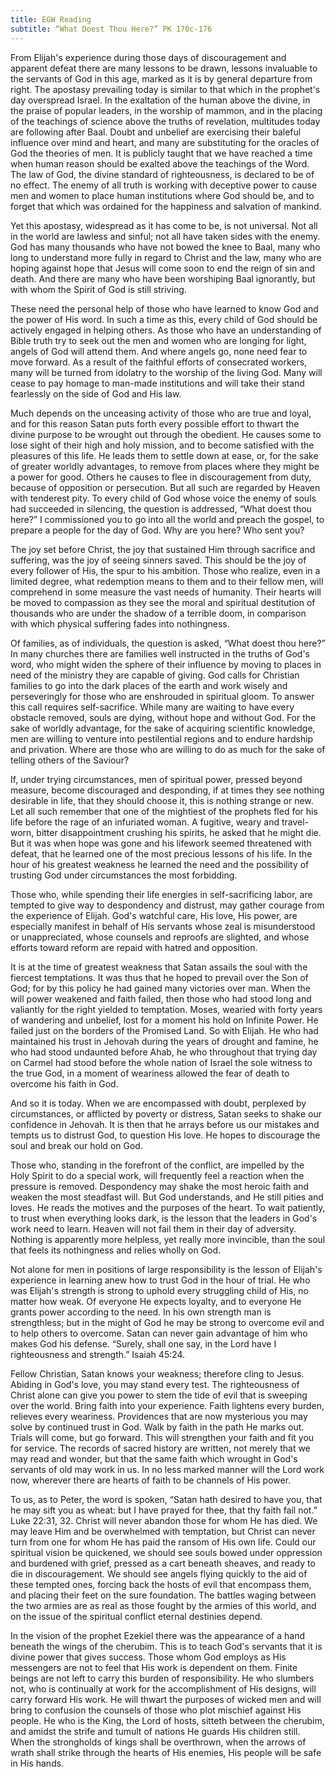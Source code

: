 ```yaml
---
title: EGW Reading
subtitle: “What Doest Thou Here?” PK 170c-176
---
```


From Elijah's experience during those days of discouragement and apparent defeat there are many lessons to be drawn, lessons invaluable to the servants of God in this age, marked as it is by general departure from right. The apostasy prevailing today is similar to that which in the prophet's day overspread Israel. In the exaltation of the human above the divine, in the praise of popular leaders, in the worship of mammon, and in the placing of the teachings of science above the truths of revelation, multitudes today are following after Baal. Doubt and unbelief are exercising their baleful influence over mind and heart, and many are substituting for the oracles of God the theories of men. It is publicly taught that we have reached a time when human reason should be exalted above the teachings of the Word. The law of God, the divine standard of righteousness, is declared to be of no effect. The enemy of all truth is working with deceptive power to cause men and women to place human institutions where God should be, and to forget that which was ordained for the happiness and salvation of mankind.

Yet this apostasy, widespread as it has come to be, is not universal. Not all in the world are lawless and sinful; not all have taken sides with the enemy. God has many thousands who have not bowed the knee to Baal, many who long to understand more fully in regard to Christ and the law, many who are hoping against hope that Jesus will come soon to end the reign of sin and death. And there are many who have been worshiping Baal ignorantly, but with whom the Spirit of God is still striving.

These need the personal help of those who have learned to know God and the power of His word. In such a time as this, every child of God should be actively engaged in helping others. As those who have an understanding of Bible truth try to seek out the men and women who are longing for light, angels of God will attend them. And where angels go, none need fear to move forward. As a result of the faithful efforts of consecrated workers, many will be turned from idolatry to the worship of the living God. Many will cease to pay homage to man-made institutions and will take their stand fearlessly on the side of God and His law.

Much depends on the unceasing activity of those who are true and loyal, and for this reason Satan puts forth every possible effort to thwart the divine purpose to be wrought out through the obedient. He causes some to lose sight of their high and holy mission, and to become satisfied with the pleasures of this life. He leads them to settle down at ease, or, for the sake of greater worldly advantages, to remove from places where they might be a power for good. Others he causes to flee in discouragement from duty, because of opposition or persecution. But all such are regarded by Heaven with tenderest pity. To every child of God whose voice the enemy of souls had succeeded in silencing, the question is addressed, “What doest thou here?” I commissioned you to go into all the world and preach the gospel, to prepare a people for the day of God. Why are you here? Who sent you?

The joy set before Christ, the joy that sustained Him through sacrifice and suffering, was the joy of seeing sinners saved. This should be the joy of every follower of His, the spur to his ambition. Those who realize, even in a limited degree, what redemption means to them and to their fellow men, will comprehend in some measure the vast needs of humanity. Their hearts will be moved to compassion as they see the moral and spiritual destitution of thousands who are under the shadow of a terrible doom, in comparison with which physical suffering fades into nothingness.

Of families, as of individuals, the question is asked, “What doest thou here?” In many churches there are families well instructed in the truths of God's word, who might widen the sphere of their influence by moving to places in need of the ministry they are capable of giving. God calls for Christian families to go into the dark places of the earth and work wisely and perseveringly for those who are enshrouded in spiritual gloom. To answer this call requires self-sacrifice. While many are waiting to have every obstacle removed, souls are dying, without hope and without God. For the sake of worldly advantage, for the sake of acquiring scientific knowledge, men are willing to venture into pestilential regions and to endure hardship and privation. Where are those who are willing to do as much for the sake of telling others of the Saviour?

If, under trying circumstances, men of spiritual power, pressed beyond measure, become discouraged and desponding, if at times they see nothing desirable in life, that they should choose it, this is nothing strange or new. Let all such remember that one of the mightiest of the prophets fled for his life before the rage of an infuriated woman. A fugitive, weary and travel-worn, bitter disappointment crushing his spirits, he asked that he might die. But it was when hope was gone and his lifework seemed threatened with defeat, that he learned one of the most precious lessons of his life. In the hour of his greatest weakness he learned the need and the possibility of trusting God under circumstances the most forbidding.

Those who, while spending their life energies in self-sacrificing labor, are tempted to give way to despondency and distrust, may gather courage from the experience of Elijah. God's watchful care, His love, His power, are especially manifest in behalf of His servants whose zeal is misunderstood or unappreciated, whose counsels and reproofs are slighted, and whose efforts toward reform are repaid with hatred and opposition.

It is at the time of greatest weakness that Satan assails the soul with the fiercest temptations. It was thus that he hoped to prevail over the Son of God; for by this policy he had gained many victories over man. When the will power weakened and faith failed, then those who had stood long and valiantly for the right yielded to temptation. Moses, wearied with forty years of wandering and unbelief, lost for a moment his hold on Infinite Power. He failed just on the borders of the Promised Land. So with Elijah. He who had maintained his trust in Jehovah during the years of drought and famine, he who had stood undaunted before Ahab, he who throughout that trying day on Carmel had stood before the whole nation of Israel the sole witness to the true God, in a moment of weariness allowed the fear of death to overcome his faith in God.

And so it is today. When we are encompassed with doubt, perplexed by circumstances, or afflicted by poverty or distress, Satan seeks to shake our confidence in Jehovah. It is then that he arrays before us our mistakes and tempts us to distrust God, to question His love. He hopes to discourage the soul and break our hold on God.

Those who, standing in the forefront of the conflict, are impelled by the Holy Spirit to do a special work, will frequently feel a reaction when the pressure is removed. Despondency may shake the most heroic faith and weaken the most steadfast will. But God understands, and He still pities and loves. He reads the motives and the purposes of the heart. To wait patiently, to trust when everything looks dark, is the lesson that the leaders in God's work need to learn. Heaven will not fail them in their day of adversity. Nothing is apparently more helpless, yet really more invincible, than the soul that feels its nothingness and relies wholly on God.

Not alone for men in positions of large responsibility is the lesson of Elijah's experience in learning anew how to trust God in the hour of trial. He who was Elijah's strength is strong to uphold every struggling child of His, no matter how weak. Of everyone He expects loyalty, and to everyone He grants power according to the need. In his own strength man is strengthless; but in the might of God he may be strong to overcome evil and to help others to overcome. Satan can never gain advantage of him who makes God his defense. “Surely, shall one say, in the Lord have I righteousness and strength.” Isaiah 45:24.

Fellow Christian, Satan knows your weakness; therefore cling to Jesus. Abiding in God's love, you may stand every test. The righteousness of Christ alone can give you power to stem the tide of evil that is sweeping over the world. Bring faith into your experience. Faith lightens every burden, relieves every weariness. Providences that are now mysterious you may solve by continued trust in God. Walk by faith in the path He marks out. Trials will come, but go forward. This will strengthen your faith and fit you for service. The records of sacred history are written, not merely that we may read and wonder, but that the same faith which wrought in God's servants of old may work in us. In no less marked manner will the Lord work now, wherever there are hearts of faith to be channels of His power.

To us, as to Peter, the word is spoken, “Satan hath desired to have you, that he may sift you as wheat: but I have prayed for thee, that thy faith fail not.” Luke 22:31, 32. Christ will never abandon those for whom He has died. We may leave Him and be overwhelmed with temptation, but Christ can never turn from one for whom He has paid the ransom of His own life. Could our spiritual vision be quickened, we should see souls bowed under oppression and burdened with grief, pressed as a cart beneath sheaves, and ready to die in discouragement. We should see angels flying quickly to the aid of these tempted ones, forcing back the hosts of evil that encompass them, and placing their feet on the sure foundation. The battles waging between the two armies are as real as those fought by the armies of this world, and on the issue of the spiritual conflict eternal destinies depend.

In the vision of the prophet Ezekiel there was the appearance of a hand beneath the wings of the cherubim. This is to teach God's servants that it is divine power that gives success. Those whom God employs as His messengers are not to feel that His work is dependent on them. Finite beings are not left to carry this burden of responsibility. He who slumbers not, who is continually at work for the accomplishment of His designs, will carry forward His work. He will thwart the purposes of wicked men and will bring to confusion the counsels of those who plot mischief against His people. He who is the King, the Lord of hosts, sitteth between the cherubim, and amidst the strife and tumult of nations He guards His children still. When the strongholds of kings shall be overthrown, when the arrows of wrath shall strike through the hearts of His enemies, His people will be safe in His hands.